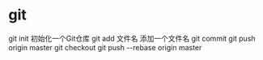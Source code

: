 # git

git init  初始化一个Git仓库
git add 文件名 添加一个文件名
git commit 
git push origin master
git checkout 
git push --rebase origin master
